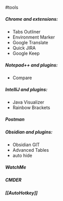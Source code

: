#tools 

##### Chrome and extensions:
- Tabs Outliner
- Environment Marker
- Google Translate
- Quick JIRA
- Google Keep

##### Notepad++ and plugins:
- Compare

##### IntelliJ and plugins:
- Java Visualizer
- Rainbow Brackets

##### Postman

##### Obsidian and plugins:
- Obsidian GIT
- Advanced Tables
- auto hide

##### WatchMe

##### CMDER

##### [[AutoHotkey]]